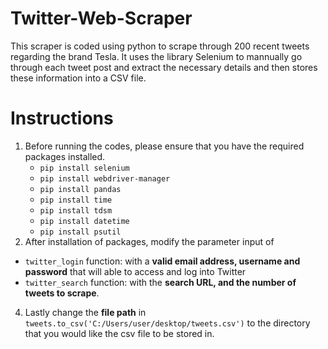 # Twitter-Web-Scraper

This scraper is coded using python to scrape through 200 recent tweets regarding the brand Tesla. It uses the library Selenium to mannually go through each tweet post and extract the necessary details and then stores these information into a CSV file.

# Instructions
1. Before running the codes, please ensure that you have the required packages installed. 
	- `pip install selenium`
	- `pip install webdriver-manager`
	- `pip install pandas`
	- `pip install time`
	- `pip install tdsm`
	- `pip install datetime`
	- `pip install psutil`
2. After installation of packages, modify the parameter input of 
  - `twitter_login` function: with a **valid email address, username and password** that will able to access and log into Twitter
  - `twitter_search` function: with the **search URL, and the number of tweets to scrape**.
4. Lastly change the **file path** in `tweets.to_csv('C:/Users/user/desktop/tweets.csv')` to the directory that you would like the csv file to be stored in.
